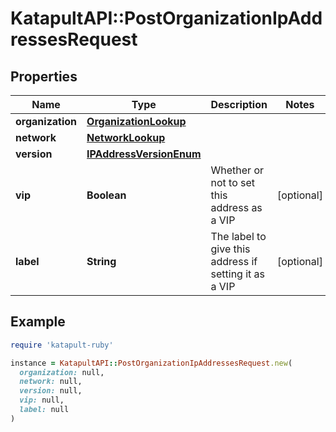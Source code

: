 # KatapultAPI::PostOrganizationIpAddressesRequest

## Properties

| Name | Type | Description | Notes |
| ---- | ---- | ----------- | ----- |
| **organization** | [**OrganizationLookup**](OrganizationLookup.md) |  |  |
| **network** | [**NetworkLookup**](NetworkLookup.md) |  |  |
| **version** | [**IPAddressVersionEnum**](IPAddressVersionEnum.md) |  |  |
| **vip** | **Boolean** | Whether or not to set this address as a VIP | [optional] |
| **label** | **String** | The label to give this address if setting it as a VIP | [optional] |

## Example

```ruby
require 'katapult-ruby'

instance = KatapultAPI::PostOrganizationIpAddressesRequest.new(
  organization: null,
  network: null,
  version: null,
  vip: null,
  label: null
)
```


